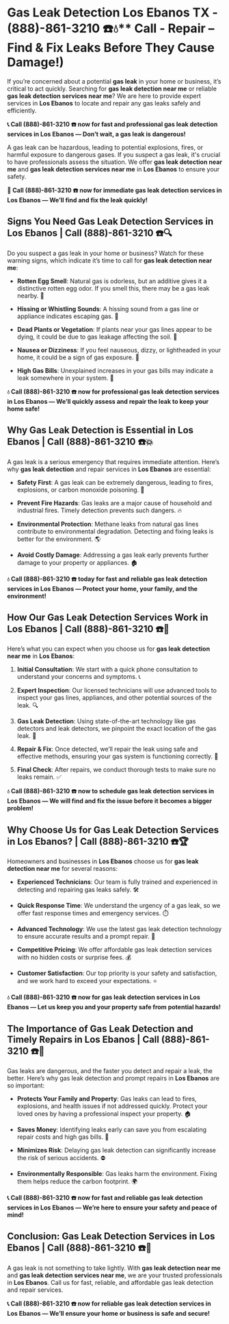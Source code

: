 # Gas Leak Detection Los Ebanos TX - (888)-861-3210 ☎️💧** Call - Repair – Find & Fix Leaks Before They Cause Damage!)

If you’re concerned about a potential **gas leak** in your home or business, it’s critical to act quickly. Searching for **gas leak detection near me** or reliable **gas leak detection services near me**? We are here to provide expert services in **Los Ebanos** to locate and repair any gas leaks safely and efficiently.

**📞 Call (888)-861-3210 ☎️ now for fast and professional gas leak detection services in Los Ebanos — Don’t wait, a gas leak is dangerous!**

A gas leak can be hazardous, leading to potential explosions, fires, or harmful exposure to dangerous gases. If you suspect a gas leak, it's crucial to have professionals assess the situation. We offer **gas leak detection near me** and **gas leak detection services near me** in **Los Ebanos** to ensure your safety.

**🚨 Call (888)-861-3210 ☎️ now for immediate gas leak detection services in Los Ebanos — We’ll find and fix the leak quickly!**

## **Signs You Need Gas Leak Detection Services in Los Ebanos | Call (888)-861-3210 ☎️🔍**

Do you suspect a gas leak in your home or business? Watch for these warning signs, which indicate it’s time to call for **gas leak detection near me**:

- **Rotten Egg Smell**: Natural gas is odorless, but an additive gives it a distinctive rotten egg odor. If you smell this, there may be a gas leak nearby. 💨
- **Hissing or Whistling Sounds**: A hissing sound from a gas line or appliance indicates escaping gas. 📣
- **Dead Plants or Vegetation**: If plants near your gas lines appear to be dying, it could be due to gas leakage affecting the soil. 🌱
- **Nausea or Dizziness**: If you feel nauseous, dizzy, or lightheaded in your home, it could be a sign of gas exposure. 🤢
- **High Gas Bills**: Unexplained increases in your gas bills may indicate a leak somewhere in your system. 💸

**💧 Call (888)-861-3210 ☎️ now for professional gas leak detection services in Los Ebanos — We’ll quickly assess and repair the leak to keep your home safe!**

## **Why Gas Leak Detection is Essential in Los Ebanos | Call (888)-861-3210 ☎️💥**

A gas leak is a serious emergency that requires immediate attention. Here’s why **gas leak detection** and repair services in **Los Ebanos** are essential:

- **Safety First**: A gas leak can be extremely dangerous, leading to fires, explosions, or carbon monoxide poisoning. 🛑
- **Prevent Fire Hazards**: Gas leaks are a major cause of household and industrial fires. Timely detection prevents such dangers. 🔥
- **Environmental Protection**: Methane leaks from natural gas lines contribute to environmental degradation. Detecting and fixing leaks is better for the environment. 🌎
- **Avoid Costly Damage**: Addressing a gas leak early prevents further damage to your property or appliances. 🏚️

**💧 Call (888)-861-3210 ☎️ today for fast and reliable gas leak detection services in Los Ebanos — Protect your home, your family, and the environment!**

## **How Our Gas Leak Detection Services Work in Los Ebanos | Call (888)-861-3210 ☎️🔧**

Here’s what you can expect when you choose us for **gas leak detection near me** in **Los Ebanos**:

1. **Initial Consultation**: We start with a quick phone consultation to understand your concerns and symptoms. 📞
2. **Expert Inspection**: Our licensed technicians will use advanced tools to inspect your gas lines, appliances, and other potential sources of the leak. 🔍
3. **Gas Leak Detection**: Using state-of-the-art technology like gas detectors and leak detectors, we pinpoint the exact location of the gas leak. 🔬
4. **Repair & Fix**: Once detected, we’ll repair the leak using safe and effective methods, ensuring your gas system is functioning correctly. 🔧
5. **Final Check**: After repairs, we conduct thorough tests to make sure no leaks remain. ✅

**💧 Call (888)-861-3210 ☎️ now to schedule gas leak detection services in Los Ebanos — We will find and fix the issue before it becomes a bigger problem!**

## **Why Choose Us for Gas Leak Detection Services in Los Ebanos? | Call (888)-861-3210 ☎️🏆**

Homeowners and businesses in **Los Ebanos** choose us for **gas leak detection near me** for several reasons:

- **Experienced Technicians**: Our team is fully trained and experienced in detecting and repairing gas leaks safely. 🛠️
- **Quick Response Time**: We understand the urgency of a gas leak, so we offer fast response times and emergency services. ⏱️
- **Advanced Technology**: We use the latest gas leak detection technology to ensure accurate results and a prompt repair. 🧪
- **Competitive Pricing**: We offer affordable gas leak detection services with no hidden costs or surprise fees. 💰
- **Customer Satisfaction**: Our top priority is your safety and satisfaction, and we work hard to exceed your expectations. ⭐

**💧 Call (888)-861-3210 ☎️ now for gas leak detection services in Los Ebanos — Let us keep you and your property safe from potential hazards!**

## **The Importance of Gas Leak Detection and Timely Repairs in Los Ebanos | Call (888)-861-3210 ☎️🚨**

Gas leaks are dangerous, and the faster you detect and repair a leak, the better. Here’s why gas leak detection and prompt repairs in **Los Ebanos** are so important:

- **Protects Your Family and Property**: Gas leaks can lead to fires, explosions, and health issues if not addressed quickly. Protect your loved ones by having a professional inspect your property. 🏠
- **Saves Money**: Identifying leaks early can save you from escalating repair costs and high gas bills. 💸
- **Minimizes Risk**: Delaying gas leak detection can significantly increase the risk of serious accidents. ⛔
- **Environmentally Responsible**: Gas leaks harm the environment. Fixing them helps reduce the carbon footprint. 🌍

**📞 Call (888)-861-3210 ☎️ now for fast and reliable gas leak detection services in Los Ebanos — We’re here to ensure your safety and peace of mind!**

## **Conclusion: Gas Leak Detection Services in Los Ebanos | Call (888)-861-3210 ☎️💨**

A gas leak is not something to take lightly. With **gas leak detection near me** and **gas leak detection services near me**, we are your trusted professionals in **Los Ebanos**. Call us for fast, reliable, and affordable gas leak detection and repair services.

**📞 Call (888)-861-3210 ☎️ now for reliable gas leak detection services in Los Ebanos — We’ll ensure your home or business is safe and secure!**
